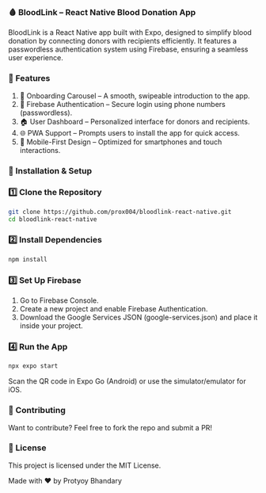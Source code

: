 ### 🩸 BloodLink – React Native Blood Donation App
BloodLink is a React Native app built with Expo, designed to simplify blood donation by connecting donors with recipients efficiently. It features a passwordless authentication system using Firebase, ensuring a seamless user experience.

### 🚀 Features
1. 📲 Onboarding Carousel – A smooth, swipeable introduction to the app.
2. 🔑 Firebase Authentication – Secure login using phone numbers (passwordless).
3. 🏠 User Dashboard – Personalized interface for donors and recipients.
4. 🌐 PWA Support – Prompts users to install the app for quick access.
5. 📱 Mobile-First Design – Optimized for smartphones and touch interactions.

### 🔧 Installation & Setup

### 1️⃣ Clone the Repository  
```sh
git clone https://github.com/prox004/bloodlink-react-native.git
cd bloodlink-react-native
```
### 2️⃣ Install Dependencies
```sh
npm install
```
### 3️⃣ Set Up Firebase
1. Go to Firebase Console.
2. Create a new project and enable Firebase Authentication.
3. Download the Google Services JSON (google-services.json) and place it inside your project.

### 4️⃣ Run the App
```sh
npx expo start
```
Scan the QR code in Expo Go (Android) or use the simulator/emulator for iOS.

### 🤝 Contributing
Want to contribute? Feel free to fork the repo and submit a PR!

### 📜 License
This project is licensed under the MIT License.

Made with ❤️ by Protyoy Bhandary
